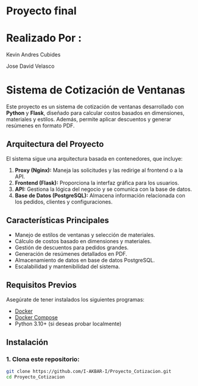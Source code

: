 # Proyecto final 
# Realizado Por :
Kevin Andres Cubides

Jose David Velasco
# Sistema de Cotización de Ventanas

Este proyecto es un sistema de cotización de ventanas desarrollado con **Python** y **Flask**, diseñado para calcular costos basados en dimensiones, materiales y estilos. Además, permite aplicar descuentos y generar resúmenes en formato PDF.

## Arquitectura del Proyecto

El sistema sigue una arquitectura basada en contenedores, que incluye:

1. **Proxy (Nginx):** Maneja las solicitudes y las redirige al frontend o a la API.
2. **Frontend (Flask):** Proporciona la interfaz gráfica para los usuarios.
3. **API:** Gestiona la lógica del negocio y se comunica con la base de datos.
4. **Base de Datos (PostgreSQL):** Almacena información relacionada con los pedidos, clientes y configuraciones.

## Características Principales

- Manejo de estilos de ventanas y selección de materiales.
- Cálculo de costos basado en dimensiones y materiales.
- Gestión de descuentos para pedidos grandes.
- Generación de resúmenes detallados en PDF.
- Almacenamiento de datos en base de datos PostgreSQL.
- Escalabilidad y mantenibilidad del sistema.

## Requisitos Previos

Asegúrate de tener instalados los siguientes programas:

- [Docker](https://www.docker.com/)
- [Docker Compose](https://docs.docker.com/compose/)
- Python 3.10+ (si deseas probar localmente)

## Instalación

### 1. Clona este repositorio:

```bash
git clone https://github.com/I-AKBAR-I/Proyecto_Cotizacion.git
cd Proyecto_Cotizacion
